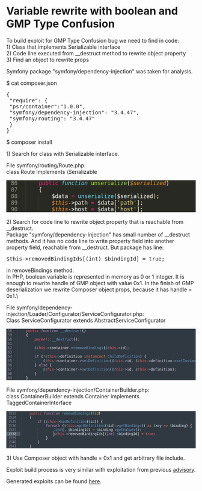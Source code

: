 # Variable rewrite with boolean and GMP Type Confusion

To build exploit for GMP Type Confusion bug we need to find in code:\
1\) Class that implements Serializable interface\
2\) Code line executed from \_\_destruct method to rewrite object property\
3\) Find an object to rewrite props

Symfony package "symfony/dependency-injection" was taken for analysis.

$ cat composer.json
<pre>
{
 "require": {
 "psr/container":"1.0.0",
 "symfony/dependency-injection": "3.4.47",
 "symfony/routing": "3.4.47"
 }
}
</pre>

$ composer install

1\) Search for class with Serializable interface.

File symfony/routing/Route.php:\
class Route implements \\Serializable

![](./images/symfony_rewrite_with_boolean_html_af81d1ef3bf49031.png)

2\) Search for code line to rewrite object property that is reachable from \__destruct.\
Package "symfony/dependency-injection" has small number of \_\_destruct methods. And it has no code line to write property field into another property field, reachable from \_\_destruct. But package has line:
<pre>$this-&gt;removedBindingIds[(int) $bindingId] = true;</pre>
in removeBindings method.\
In PHP, boolean variable is represented in memory as 0 or 1 integer. It is enough to rewrite handle of GMP object with value 0x1. In the finish of GMP deserialization we rewrite Composer object props, because it has handle = 0x1.\

File symfony/dependency-injection/Loader/Configurator/ServiceConfigurator.php:\
Class ServiceConfigurator extends AbstractServiceConfigurator

![](./images/symfony_rewrite_with_boolean_html_fd399331273a6587.png)

File symfony/dependency-injection/ContainerBuilder.php:\
class ContainerBuilder extends Container implements TaggedContainerInterface

![](./images/symfony_rewrite_with_boolean_html_cebc0233944efb9a.png)

3\) Use Composer object with handle = 0x1 and get arbitrary file include.

Exploit build process is very similar with exploitation from previous [advisory](https://github.com/CFandR-github/advisory/blob/main/symfony_process_gmp/symfony_0day_GMP_exploit.md).

Generated exploits can be found [here](https://github.com/CFandR-github/advisory/tree/main/symfony_rewrite_into_bool/generated_poi/).